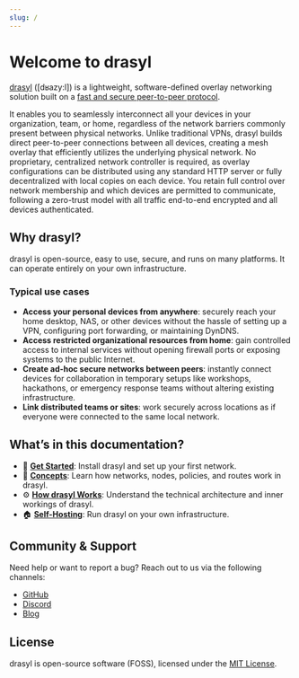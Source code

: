 ```yaml
---
slug: /
---
```


# Welcome to drasyl

[drasyl](https://github.com/drasyl/drasyl-rs) ([dʁazy:l]) is a lightweight, software-defined overlay networking solution built on a [fast and secure peer-to-peer protocol](architecture/p2p-protocol.mdx).

It enables you to seamlessly interconnect all your devices in your organization, team, or home, regardless of the network barriers commonly present between physical networks.
Unlike traditional VPNs, drasyl builds direct peer-to-peer connections between all devices, creating a mesh overlay that efficiently utilizes the underlying physical network.
No proprietary, centralized network controller is required, as overlay configurations can be distributed using any standard HTTP server or fully decentralized with local copies on each device.
You retain full control over network membership and which devices are permitted to communicate, following a zero-trust model with all traffic end-to-end encrypted and all devices authenticated.

## Why drasyl?

drasyl is open-source, easy to use, secure, and runs on many platforms. It can operate entirely on your own infrastructure.

### Typical use cases

- **Access your personal devices from anywhere**: securely reach your home desktop, NAS, or other devices without the hassle of setting up a VPN, configuring port forwarding, or maintaining DynDNS.
- **Access restricted organizational resources from home**: gain controlled access to internal services without opening firewall ports or exposing systems to the public Internet.
- **Create ad-hoc secure networks between peers**: instantly connect devices for collaboration in temporary setups like workshops, hackathons, or emergency response teams without altering existing infrastructure.
- **Link distributed teams or sites**: work securely across locations as if everyone were connected to the same local network.

## What’s in this documentation?

- 🚀 [**Get Started**](get-started): Install drasyl and set up your first network.
- 📖 [**Concepts**](concepts): Learn how networks, nodes, policies, and routes work in drasyl.
- ⚙️ [**How drasyl Works**](architecture): Understand the technical architecture and inner workings of drasyl.
- 🏠 [**Self-Hosting**](self-hosting): Run drasyl on your own infrastructure.

## Community & Support

Need help or want to report a bug? Reach out to us via the following channels:

- [GitHub](https://github.com/drasyl/drasyl)
- [Discord](https://drasyl.org/discord)
- [Blog](https://drasyl.org/blog)

## License

drasyl is open-source software (FOSS), licensed under the [MIT License](https://github.com/drasyl/drasyl-rs/blob/master/LICENSE).
